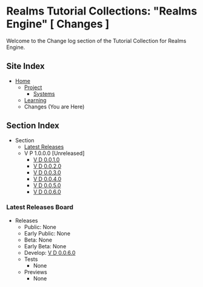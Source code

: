 [Page]:link

[Page Home]:link
[Page Proj Home]:link
[Page Sys Home]:link
[Page Learn Home]:link

[Page Changes V1]:link
[Page Changes V2]:link
[Page Changes V3]:link
[Page Changes V4]:link
[Page Changes V5]:link
[Page Changes V6]:link

[Sec ReleaseBoard]:[page]#latest-releases-board

# Realms Tutorial Collections: "Realms Engine" [ Changes ]

Welcome to the Change log section of the Tutorial Collection for Realms Engine.

## Site Index

- [Home][Page Home]
	- [Project][Page Proj Home]
		- [Systems][Page Sys Home]
	- [Learning][Page Learn Home]
	- Changes (You are Here)

## Section Index

- Section
	- [Latest Releases][Sec ReleaseBoard]
	- V P 1.0.0.0 [Unreleased]
		- [V D 0.0.1.0][Page Changes V1]
		- [V D 0.0.2.0][Page Changes V2]
		- [V D 0.0.3.0][Page Changes V3]
		- [V D 0.0.4.0][Page Changes V4]
		- [V D 0.0.5.0][Page Changes V5]
		- [V D 0.0.6.0][Page Changes V6]


### Latest Releases Board

- Releases
	- Public: None
	- Early Public: None
	- Beta: None
	- Early Beta: None
	- Develop: [V D 0.0.6.0][Page Changes V6]
	- Tests
		- None
	- Previews
		- None
